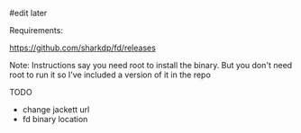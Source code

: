 #edit later

Requirements:

https://github.com/sharkdp/fd/releases

Note: Instructions say you need root to install the binary. But you don't need root to run it so I've included a version of it in the repo










TODO
- change jackett url
- fd binary location
